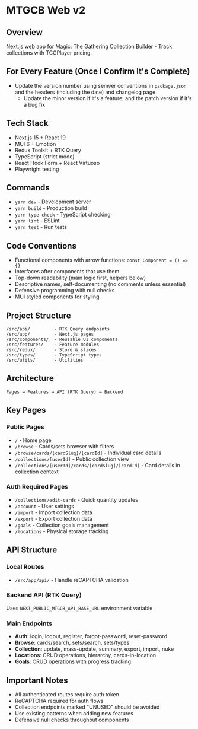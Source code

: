 # MTGCB Web v2

## Overview

Next.js web app for Magic: The Gathering Collection Builder - Track collections with TCGPlayer pricing.

## For Every Feature (Once I Confirm It's Complete)

- Update the version number using semver conventions in `package.json` and the headers (including the date) and changelog page
  - Update the minor version if it's a feature, and the patch version if it's a bug fix

## Tech Stack

- Next.js 15 + React 19
- MUI 6 + Emotion
- Redux Toolkit + RTK Query
- TypeScript (strict mode)
- React Hook Form + React Virtuoso
- Playwright testing

## Commands

- `yarn dev` - Development server
- `yarn build` - Production build
- `yarn type-check` - TypeScript checking
- `yarn lint` - ESLint
- `yarn test` - Run tests

## Code Conventions

- Functional components with arrow functions: `const Component = () => {}`
- Interfaces after components that use them
- Top-down readability (main logic first, helpers below)
- Descriptive names, self-documenting (no comments unless essential)
- Defensive programming with null checks
- MUI styled components for styling

## Project Structure

```
/src/api/         - RTK Query endpoints
/src/app/         - Next.js pages
/src/components/  - Reusable UI components
/src/features/    - Feature modules
/src/redux/       - Store & slices
/src/types/       - TypeScript types
/src/utils/       - Utilities
```

## Architecture

```
Pages → Features → API (RTK Query) → Backend
```

## Key Pages

### Public Pages

- `/` - Home page
- `/browse` - Cards/sets browser with filters
- `/browse/cards/[cardSlug]/[cardId]` - Individual card details
- `/collections/[userId]` - Public collection view
- `/collections/[userId]/cards/[cardSlug]/[cardId]` - Card details in collection context

### Auth Required Pages

- `/collections/edit-cards` - Quick quantity updates
- `/account` - User settings
- `/import` - Import collection data
- `/export` - Export collection data
- `/goals` - Collection goals management
- `/locations` - Physical storage tracking

## API Structure

### Local Routes

- `/src/app/api/` - Handle reCAPTCHA validation

### Backend API (RTK Query)

Uses `NEXT_PUBLIC_MTGCB_API_BASE_URL` environment variable

### Main Endpoints

- **Auth**: login, logout, register, forgot-password, reset-password
- **Browse**: cards/search, sets/search, sets/types
- **Collection**: update, mass-update, summary, export, import, nuke
- **Locations**: CRUD operations, hierarchy, cards-in-location
- **Goals**: CRUD operations with progress tracking

## Important Notes

- All authenticated routes require auth token
- ReCAPTCHA required for auth flows
- Collection endpoints marked "UNUSED" should be avoided
- Use existing patterns when adding new features
- Defensive null checks throughout components
